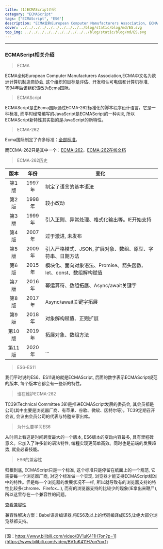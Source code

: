 ```yaml
---
title: (1)ECMAScript介绍
category: "ECMAScript"
tags: ["ECMAScript", "ES6"]
description: "ECMA全称European Computer Manufacturers Association, ECMA中文名为欧洲计算机制造商协会, 这个组织的目标是评估、开发和认可电信和计算机标准, 1994年后该组织该改为Ecma国际。"
cover: ../../../../../../../../../../blog/static/blog/md/ES.svg
top_img: ../../../../../../../../../../blog/static/blog/md/ES.svg
---
```


***

### ECMAScript相关介绍

> ECMA

ECMA全称European Computer Manufacturers Association,ECMA中文名为欧洲计算机制造商协会, 这个组织的目标是评估、开发和认可电信和计算机标准, 1994年后该组织该改为Ecma国际。

> ECMAScript

ECMAScript是由Ecma国际通过ECMA-262标准化的脚本程序设计语言。它是一种标准, 而平时经常编写的JavaScript是ECMAScript的一种`实现`, 所以ECMAScript新特性其实指的是JavaScript的新特性。

> ECMA-262

Ecma国际制定了许多标准：[全部标准](https://www.ecma-international.org/publications-and-standards/standards/)。

而ECMA-262只是其中一个：[ECMA-262](https://www.ecma-international.org/publications-and-standards/standards/ecma-262/)。[ECMA-262在线文档](https://262.ecma-international.org/12.0/)

> ECMA-262历史

|  版本  |  年份  | 变化                                                         |
| :----: | :----: | ------------------------------------------------------------ |
| 第1版  | 1997年 | 制定了语言的基本语法                                         |
| 第2版  | 1998年 | 较小改动                                                     |
| 第3版  | 1999年 | 引入正则、异常处理、格式化输出等。IE开始支持                 |
| 第4版  | 2007年 | 过于激进, 未发布                                             |
| 第5版  | 2009年 | 引入严格模式、JSON, 扩展对象、数组、原型、字符串、日期方法   |
| 第6版  | 2015年 | 模块化、面向对象语法、Promise、箭头函数、let、const、数组解构赋值 |
| 第7版  | 2016年 | 幂运算符、数组拓展、Async/await关键字                        |
| 第8版  | 2017年 | Async/await关键字拓展                                        |
| 第9版  | 2018年 | 对象解构赋值、正则扩展                                       |
| 第10版 | 2019年 | 拓展对象、数组方法                                           |
| 第11版 | 2020年 | ...                                                          |

> ES6-ES11

我们平时说的ES6、ES11说的就是ECMAScript, 后面的数字表示ECMAScript规范的版本, 每个版本它都会有一些新的特性。

> 谁在维护ECMA-262

TC39(Technical Committee 39)是推进ECMAScript发展的委员会, 其会员都是公司(其中主要是浏览器厂商、有苹果、谷歌、微软、因特尔等)。TC39定期召开会议, 会议由会员公司的代表与特邀专家出席。

> 为什么要学习ES6

从时间上看这是时间跨度最大的一个版本, ES6版本的变动内容最多, 具有里程碑意义。它加入了许多新的语法特性, 编程实现更简单高效。同时也是前端的发展趋势, 就业必备技能。

> ES6的兼容性

归根到底, ECMAScript只是一个标准, 这个标准只是停留在纸面上的一个规范, 它需要每一个浏览器厂商, 对这个标准做一个实现, 浏览器才能支持ECMAScript标准中的特性。但是每一个浏览器的发展状况不一样, 所以就导致有的浏览器支持的特性比较多(chrome、Firefox...), 而有的浏览器支持的比较少的现象(IE拿出来鞭尸), 所以这里存在一个兼容性的问题。

[查看兼容性](https://kangax.github.io/compat-table/es6/)

兼容性解决方案：Babel语言编译器,将ES6及以上的代码编译成ES5,让绝大部分浏览器都支持。

***

[源：https://www.bilibili.com/video/BV1uK411H7on?p=1](https://www.bilibili.com/video/BV1uK411H7on?p=1)